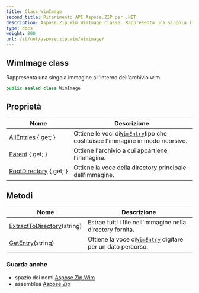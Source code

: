 ```yaml
---
title: Class WimImage
second_title: Riferimento API Aspose.ZIP per .NET
description: Aspose.Zip.Wim.WimImage classe. Rappresenta una singola immagine allinterno dellarchivio wim.
type: docs
weight: 800
url: /it/net/aspose.zip.wim/wimimage/
---
```

## WimImage class

Rappresenta una singola immagine all'interno dell'archivio wim.

```csharp
public sealed class WimImage
```

## Proprietà

| Nome | Descrizione |
| --- | --- |
| [AllEntries](../../aspose.zip.wim/wimimage/allentries/) { get; } | Ottiene le voci di[`WimEntry`](../wimentry/)tipo che costituisce l'immagine in modo ricorsivo. |
| [Parent](../../aspose.zip.wim/wimimage/parent/) { get; } | Ottiene l'archivio a cui appartiene l'immagine. |
| [RootDirectory](../../aspose.zip.wim/wimimage/rootdirectory/) { get; } | Ottiene la voce della directory principale dell'immagine. |

## Metodi

| Nome | Descrizione |
| --- | --- |
| [ExtractToDirectory](../../aspose.zip.wim/wimimage/extracttodirectory/)(string) | Estrae tutti i file nell'immagine nella directory fornita. |
| [GetEntry](../../aspose.zip.wim/wimimage/getentry/)(string) | Ottiene la voce di[`WimEntry`](../wimentry/) digitare per un dato percorso. |

### Guarda anche

* spazio dei nomi [Aspose.Zip.Wim](../../aspose.zip.wim/)
* assemblea [Aspose.Zip](../../)


